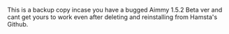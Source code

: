 This is a backup copy incase you have a bugged Aimmy 1.5.2 Beta ver and cant get yours to work even after deleting and reinstalling from Hamsta's Github.
